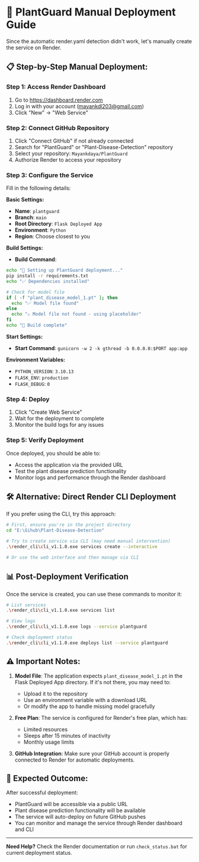 # 🌱 PlantGuard Manual Deployment Guide

Since the automatic render.yaml detection didn't work, let's manually create the service on Render.

## 📋 Step-by-Step Manual Deployment:

### Step 1: Access Render Dashboard
1. Go to https://dashboard.render.com
2. Log in with your account (mayankdl203@gmail.com)
3. Click "New" → "Web Service"

### Step 2: Connect GitHub Repository
1. Click "Connect GitHub" if not already connected
2. Search for "PlantGuard" or "Plant-Disease-Detection" repository
3. Select your repository: `Mayankdaya/PlantGuard`
4. Authorize Render to access your repository

### Step 3: Configure the Service
Fill in the following details:

**Basic Settings:**
- **Name**: `plantguard`
- **Branch**: `main`
- **Root Directory**: `Flask Deployed App`
- **Environment**: `Python`
- **Region**: Choose closest to you

**Build Settings:**
- **Build Command**: 
```bash
echo "🌱 Setting up PlantGuard deployment..."
pip install -r requirements.txt
echo "✅ Dependencies installed"

# Check for model file
if [ -f "plant_disease_model_1.pt" ]; then
  echo "✅ Model file found"
else
  echo "⚠️ Model file not found - using placeholder"
fi
echo "🚀 Build complete"
```

**Start Settings:**
- **Start Command**: `gunicorn -w 2 -k gthread -b 0.0.0.0:$PORT app:app`

**Environment Variables:**
- `PYTHON_VERSION`: `3.10.13`
- `FLASK_ENV`: `production`
- `FLASK_DEBUG`: `0`

### Step 4: Deploy
1. Click "Create Web Service"
2. Wait for the deployment to complete
3. Monitor the build logs for any issues

### Step 5: Verify Deployment
Once deployed, you should be able to:
- Access the application via the provided URL
- Test the plant disease prediction functionality
- Monitor logs and performance through the Render dashboard

## 🛠 Alternative: Direct Render CLI Deployment

If you prefer using the CLI, try this approach:

```bash
# First, ensure you're in the project directory
cd "E:\Gihub\Plant-Disease-Detection"

# Try to create service via CLI (may need manual intervention)
.\render_cli\cli_v1.1.0.exe services create --interactive

# Or use the web interface and then manage via CLI
```

## 📊 Post-Deployment Verification

Once the service is created, you can use these commands to monitor it:

```bash
# List services
.\render_cli\cli_v1.1.0.exe services list

# View logs
.\render_cli\cli_v1.1.0.exe logs --service plantguard

# Check deployment status
.\render_cli\cli_v1.1.0.exe deploys list --service plantguard
```

## ⚠️ Important Notes:

1. **Model File**: The application expects `plant_disease_model_1.pt` in the Flask Deployed App directory. If it's not there, you may need to:
   - Upload it to the repository
   - Use an environment variable with a download URL
   - Or modify the app to handle missing model gracefully

2. **Free Plan**: The service is configured for Render's free plan, which has:
   - Limited resources
   - Sleeps after 15 minutes of inactivity
   - Monthly usage limits

3. **GitHub Integration**: Make sure your GitHub account is properly connected to Render for automatic deployments.

## 🎯 Expected Outcome:

After successful deployment:
- PlantGuard will be accessible via a public URL
- Plant disease prediction functionality will be available
- The service will auto-deploy on future GitHub pushes
- You can monitor and manage the service through Render dashboard and CLI

---

**Need Help?** Check the Render documentation or run `check_status.bat` for current deployment status.